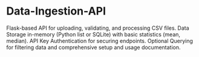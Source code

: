 # Data-Ingestion-API
Flask-based API for uploading, validating, and processing CSV files.  Data Storage in-memory (Python list or SQLite) with basic statistics (mean, median).  API Key Authentication for securing endpoints.  Optional Querying for filtering data and comprehensive setup and usage documentation.
